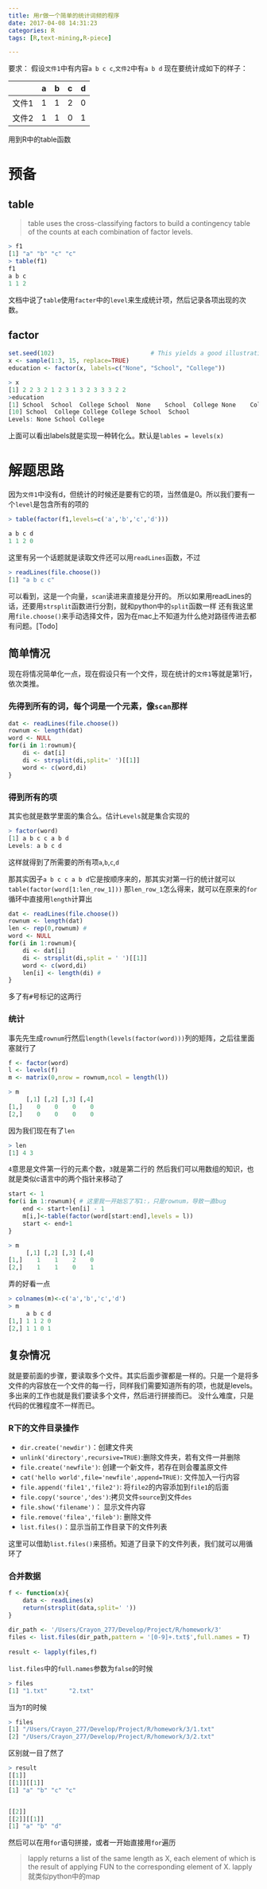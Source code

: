 ```yaml
---
title: 用r做一个简单的统计词频的程序
date: 2017-04-08 14:31:23
categories: R
tags: [R,text-mining,R-piece]

---
```

要求：
假设`文件1`中有内容`a b c c`,`文件2`中有`a b d`
现在要统计成如下的样子：

|       | a | b | c | d |
|-------|---|---|---|---|
| 文件1 | 1 | 1 | 2 | 0 |
| 文件2 | 1 | 1 | 0 | 1 |

用到R中的table函数

<!-- more -->
# 预备
## table
> table uses the cross-classifying factors to build a contingency table of the counts at each combination of factor levels.

```R
> f1
[1] "a" "b" "c" "c"
> table(f1)
f1
a b c 
1 1 2 
```
文档中说了`table`使用`facter`中的`level`来生成统计项，然后记录各项出现的次数。

## factor
```R
set.seed(102)                           # This yields a good illustration.
x <- sample(1:3, 15, replace=TRUE)
education <- factor(x, labels=c("None", "School", "College"))
```
```R
> x
[1] 2 2 3 2 1 2 3 1 3 2 3 3 3 2 2
>education
[1] School  School  College School  None    School  College None    College
[10] School  College College College School  School 
Levels: None School College
```
上面可以看出labels就是实现一种转化么。默认是`lables = levels(x)`



# 解题思路
因为`文件1`中没有d，但统计的时候还是要有它的项，当然值是0。所以我们要有一个`level`是包含所有的项的
```R
> table(factor(f1,levels=c('a','b','c','d')))

a b c d 
1 1 2 0 
```

这里有另一个话题就是读取文件还可以用`readLines`函数，不过
```R
> readLines(file.choose())
[1] "a b c c"
```
可以看到，这是一个向量，`scan`读进来直接是分开的。
所以如果用readLines的话，还要用`strsplit`函数进行分割，就和python中的`split`函数一样
还有我这里用`file.choose()`来手动选择文件，因为在mac上不知道为什么绝对路径传进去都有问题。[Todo]

## 简单情况
现在将情况简单化一点，现在假设只有一个文件，现在统计的`文件1`等就是第1行，依次类推。
### 先得到所有的词，每个词是一个元素，像`scan`那样
```R
dat <- readLines(file.choose())
rownum <- length(dat)
word <- NULL
for(i in 1:rownum){
	di <- dat[i]
	di <- strsplit(di,split=' ')[[1]]
	word <- c(word,di)
}
```
### 得到所有的项
其实也就是数学里面的集合么。估计`Levels`就是集合实现的
```R
> factor(word)
[1] a b c c a b d
Levels: a b c d
```
这样就得到了所需要的所有项`a`,`b`,`c`,`d`

那其实因子`a b c c a b d`它是按顺序来的，那其实对第一行的统计就可以`table(factor(word[1:len_row_1]))`
那`len_row_1`怎么得来，就可以在原来的`for`循环中直接用`length`计算出
```R
dat <- readLines(file.choose())
rownum <- length(dat)
len <- rep(0,rownum) #
word <- NULL
for(i in 1:rownum){
	di <- dat[i]
	di <- strsplit(di,split = ' ')[[1]]
	word <- c(word,di)
	len[i] <- length(di) #
}
```
多了有`#`号标记的这两行

### 统计
事先先生成`rownum`行然后`length(levels(factor(word)))`列的矩阵，之后往里面塞就行了
```R
f <- factor(word)
l <- levels(f)
m <- matrix(0,nrow = rownum,ncol = length(l))
```
```R
> m
     [,1] [,2] [,3] [,4]
[1,]    0    0    0    0
[2,]    0    0    0    0
```
因为我们现在有了`len`
```R
> len
[1] 4 3
```
`4`意思是文件第一行的元素个数，`3`就是第二行的
然后我们可以用数组的知识，也就是类似c语言中的两个指针来移动了
```R
start <- 1
for(i in 1:rownum){ # 这里我一开始忘了写1:，只是rownum，导致一直bug
	end <- start+len[i] - 1
	m[i,]<-table(factor(word[start:end],levels = l))
	start <- end+1
}
```
```R
> m
     [,1] [,2] [,3] [,4]
[1,]    1    1    2    0
[2,]    1    1    0    1
```
弄的好看一点
```R
> colnames(m)<-c('a','b','c','d')
> m
     a b c d
[1,] 1 1 2 0
[2,] 1 1 0 1
```

## 复杂情况
就是要前面的步骤，要读取多个文件。其实后面步骤都是一样的。只是一个是将多文件的内容放在一个文件的每一行，同样我们需要知道所有的项，也就是levels。多出来的工作也就是我们要读多个文件，然后进行拼接而已。
没什么难度，只是代码的优雅程度不一样而已。
### R下的文件目录操作
- `dir.create('newdir')`：创建文件夹
- `unlink('directory',recursive=TRUE)`:删除文件夹，若有文件一并删除
- `file.create('newfile')`: 创建一个新文件，若存在则会覆盖原文件
- `cat('hello world',file='newfile',append=TRUE)`: 文件加入一行内容
- `file.append('file1','file2')`: 将`file2`的内容添加到`file1`的后面
- `file.copy('source','des')`:拷贝文件`source`到文件`des`
- `file.show('filename')`： 显示文件内容
- `file.remove('filea','fileb')`: 删除文件
- `list.files()`：显示当前工作目录下的文件列表

这里可以借助`list.files()`来搭桥。知道了目录下的文件列表，我们就可以用循环了

### 合并数据
```R
f <- function(x){
	data <- readLines(x)
	return(strsplit(data,split=' '))
}
	
dir_path <- '/Users/Crayon_277/Develop/Project/R/homework/3'
files <- list.files(dir_path,pattern = '[0-9]+.txt$',full.names = T)
	
result <- lapply(files,f)
```
`list.files`中的`full.names`参数为`false`的时候
```R
> files
[1] "1.txt"      "2.txt"
```
当为`T`的时候
```R
> files
[1] "/Users/Crayon_277/Develop/Project/R/homework/3/1.txt"
[2] "/Users/Crayon_277/Develop/Project/R/homework/3/2.txt"
```
区别就一目了然了

```R
> result
[[1]]
[[1]][[1]]
[1] "a" "b" "c" "c"


[[2]]
[[2]][[1]]
[1] "a" "b" "d"
```
然后可以在用`for`语句拼接，或者一开始直接用`for`遍历

> lapply returns a list of the same length as X, each element of which is the result of applying FUN to the corresponding element of X.
> lapply就类似python中的map


